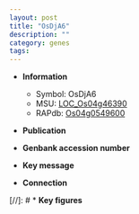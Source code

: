 ```yaml
---
layout: post
title: "OsDjA6"
description: ""
category: genes
tags: 
---
```


* **Information**  
    + Symbol: OsDjA6  
    + MSU: [LOC_Os04g46390](http://rice.uga.edu/cgi-bin/ORF_infopage.cgi?orf=LOC_Os04g46390)  
    + RAPdb: [Os04g0549600](http://rapdb.dna.affrc.go.jp/viewer/gbrowse_details/irgsp1?name=Os04g0549600)  

* **Publication**  

* **Genbank accession number**  

* **Key message**  

* **Connection**  

[//]: # * **Key figures**  


